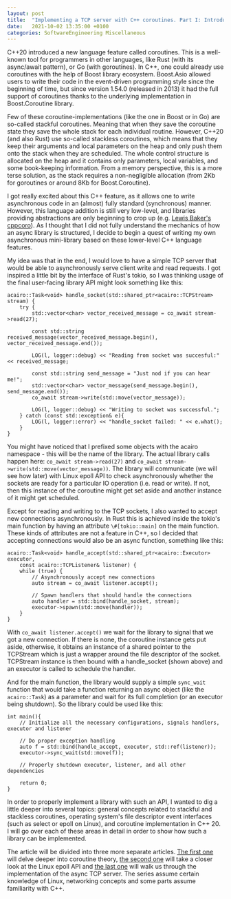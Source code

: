 ```yaml
---
layout: post
title:  "Implementing a TCP server with C++ coroutines. Part I: Introduction & Interface"
date:   2021-10-02 13:35:00 +0100
categories: SoftwareEngineering Miscellaneous
---
```


C++20 introduced a new language feature called coroutines. This is a well-known tool for programmers in other languages, like Rust (with its async/await pattern), or Go (with goroutines). In C++, one could already use coroutines with the help of Boost library ecosystem. Boost.Asio allowed users to write their code in the event-driven programming style since the beginning of time, but since version 1.54.0 (released in 2013) it had the full support of coroutines thanks to the underlying implementation in Boost.Coroutine library.

Few of these coroutine-implementations (like the one in Boost or in Go) are so-called stackful coroutines. Meaning that when they save the coroutine state they save the whole stack for each individual routine. However, C++20 (and also Rust) use so-called stackless coroutines, which means that they keep their arguments and local parameters on the heap and only push them onto the stack when they are scheduled. The whole control structure is allocated on the heap and it contains only parameters, local variables, and some book-keeping information. From a memory perspective, this is a more terse solution, as the stack requires a non-negligible allocation (from 2Kb for goroutines or around 8Kb for Boost.Coroutine).

I got really excited about this C++ feature, as it allows one to write asynchronous code in an (almost) fully standard (synchronous) manner. However, this language addition is still very low-level, and libraries providing abstractions are only beginning to crop up (e.g. [Lewis Baker's cppcoro](https://github.com/lewissbaker/cppcoro)). As I thought that I did not fully understand the mechanics of how an async library is structured, I decide to begin a quest of writing my own asynchronous mini-library based on these lower-level C++ language features. 

My idea was that in the end, I would love to have a simple TCP server that would be able to asynchronously serve client write and read requests. I got inspired a little bit by the interface of Rust's tokio, so I was thinking usage of the final user-facing library API might look something like this:

```
acairo::Task<void> handle_socket(std::shared_ptr<acairo::TCPStream> stream) {
    try {
        std::vector<char> vector_received_message = co_await stream->read(27);

        const std::string received_message(vector_received_message.begin(), vector_received_message.end());
        
        LOG(l, logger::debug) << "Reading from socket was succesful:" << received_message; 

        const std::string send_message = "Just nod if you can hear me!";
        std::vector<char> vector_message(send_message.begin(), send_message.end());
        co_await stream->write(std::move(vector_message));

        LOG(l, logger::debug) << "Writing to socket was successful."; 
    } catch (const std::exception& e){
        LOG(l, logger::error) << "handle_socket failed: " << e.what(); 
    }
}
```

You might have noticed that I prefixed some objects with the acairo namespace - this will be the name of the library. The actual library calls happen here: `co_await stream->read(27)` and `co_await stream->write(std::move(vector_message))`. The library will communicate (we will see how later) with Linux epoll API to check asynchronously whether the sockets are ready for a particular IO operation (i.e. read or write). If not, then this instance of the coroutine might get set aside and another instance of it might get scheduled.

Except for reading and writing to the TCP sockets, I also wanted to accept new connections asynchronously. In Rust this is achieved inside the tokio's main function by having an attribute `\#[tokio::main]` on the main function. These kinds of attributes are not a feature in C++, so I decided that accepting connections would also be an async function, something like this:

```
acairo::Task<void> handle_accept(std::shared_ptr<acairo::Executor> executor,
    const acairo::TCPListener& listener) {   
    while (true) {
        // Asynchronously accept new connections
        auto stream = co_await listener.accept();

        // Spawn handlers that should handle the connections
        auto handler = std::bind(handle_socket, stream);
        executor->spawn(std::move(handler));
    }
}
```

With `co_await listener.accept()` we wait for the library to signal that we got a new connection. If there is none, the coroutine instance gets put aside, otherwise, it obtains an instance of a shared pointer to the TCPStream which is just a wrapper around the file descriptor of the socket. TCPStream instance is then bound with a handle_socket (shown above) and an executor is called to schedule the handler.

And for the main function, the library would supply a simple `sync_wait` function that would take a function returning an async object (like the `acairo::Task`) as a parameter and wait for its full completion (or an executor being shutdown). So the library could be used like this:

```
int main(){
    // Initialize all the necessary configurations, signals handlers, executor and listener
    
    // Do proper exception handling
    auto f = std::bind(handle_accept, executor, std::ref(listener));
    executor->sync_wait(std::move(f));

    // Properly shutdown executor, listener, and all other dependencies 

    return 0;
}
```

In order to properly implement a library with such an API, I wanted to dig a little deeper into several topics: general concepts related to stackful and stackless coroutines, operating system's file descriptor event interfaces (such as select or epoll on Linux), and coroutine implementation in C++ 20. I will go over each of these areas in detail in order to show how such a library can be implemented.

The article will be divided into three more separate articles. [The first one](https://ragoragino.github.io/softwareengineering/miscellaneous/2021/10/02/cpp-coroutines-2.html) will delve deeper into coroutine theory, [the second one](https://ragoragino.github.io/softwareengineering/miscellaneous/2021/10/02/cpp-coroutines-3.html) will take a closer look at the Linux epoll API and [the last one](https://ragoragino.github.io/softwareengineering/miscellaneous/2021/10/02/cpp-coroutines-4.html) will walk us through the implementation of the async TCP server. The series assume certain knowledge of Linux, networking concepts and some parts assume familiarity with C++.